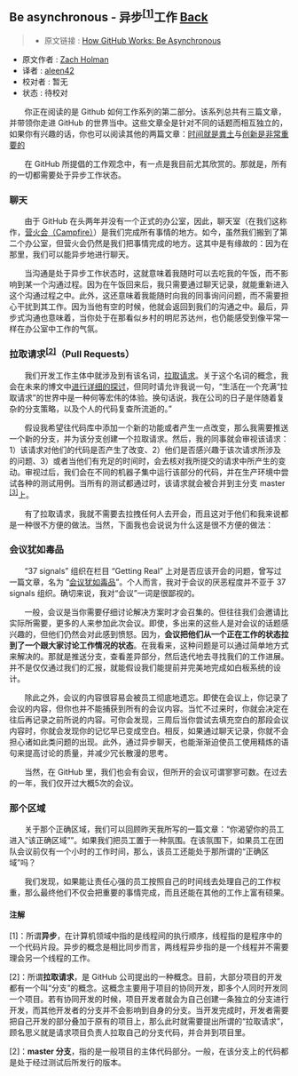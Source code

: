 ## Be asynchronous - 异步<sup>[[1]](#comment1)</sup>工作 [**Back**](./../translation.md)

> * 原文链接 : [How GitHub Works: Be Asynchronous](https://zachholman.com/posts/how-github-works-asynchronous/)
* 原文作者 : [Zach Holman](https://zachholman.com/)
* 译者 : [aleen42](https://github.com/aleen42) 
* 校对者 : 暂无
* 状态 : 待校对

&nbsp; &nbsp; &nbsp; &nbsp;你正在阅读的是 Github 如何工作系列的第二部分。该系列总共有三篇文章，并带领你走进 GitHub 的世界当中。这些文章全是针对不同的话题而相互独立的，如果你有兴趣的话，你也可以阅读其他的两篇文章：[时间就是粪土](./../hours_are_bullshit/hours_are_bullshit.md)与[创新是非常重要的](./../creativity_is_important/creativity_is_important.md)

&nbsp; &nbsp; &nbsp; &nbsp;在 GitHub 所提倡的工作观念中，有一点是我目前尤其欣赏的。那就是，所有的一切都需要处于异步工作状态。

### 聊天

&nbsp; &nbsp; &nbsp; &nbsp;由于 GitHub 在头两年并没有一个正式的办公室，因此，聊天室（在我们这称作，[营火会（Campfire）](http://campfirenow.com/)）是我们完成所有事情的地方。如今，虽然我们搬到了第二个办公室，但营火会仍然是我们把事情完成的地方。这其中是有缘故的：因为在那里，我们可以能异步地进行聊天。

&nbsp; &nbsp; &nbsp; &nbsp;当沟通是处于异步工作状态时，这就意味着我随时可以去吃我的午饭，而不影响到某一个沟通过程。因为在午饭回来后，我只需要通过聊天记录，就能重新进入这个沟通过程之中。此外，这还意味着我能随时向我的同事询问问题，而不需要担心干扰到其工作。因为当他有空的时候，他就会返回到我们的沟通之中。最后，异步式沟通也意味着，当你处于在那看似乡村的明尼苏达州，也仍能感受到像平常一样在办公室中工作的气氛。

### 拉取请求<sup>[[2]](#comment2)</sup>（Pull Requests）

&nbsp; &nbsp; &nbsp; &nbsp;我们开发工作主体中就涉及到有该名词，[拉取请求](https://github.com/features/projects/codereview#codereview_bucket)。关于这个名词的概念，我会在未来的博文中[进行详细的探讨](http://zachholman.com/talks)，但同时请允许我说一句，“生活在一个充满“拉取请求”的世界中是一种何等宏伟的体验。换句话说，我在公司的日子是伴随着复杂的分支策略，以及个人的代码复查所流逝的。”

&nbsp; &nbsp; &nbsp; &nbsp;假设我希望往代码库中添加一个新的功能或者产生一点改变，那么我需要推送一个新的分支，并为该分支创建一个拉取请求。然后，我的同事就会审视该请求：1）该请求对他们的代码是否产生了改变、2）他们是否感兴趣于该次请求所涉及的问题、3）或者当他们有充足的时间时，会去核对我所提交的请求中所产生的变动。审视过后，我们会在不同的机器子集中运行该部分的代码，并在生产环境中尝试各种的测试用例。当所有的测试都通过时，该请求就会被合并到主分支 master <sup>[[3]](#comment3)</sup>上。

&nbsp; &nbsp; &nbsp; &nbsp;有了拉取请求，我就不需要去拉拽任何人去开会，而且这对于他们和我来说都是一种很不方便的做法。当然，下面我也会说说为什么这是很不方便的做法：

### 会议犹如毒品

&nbsp; &nbsp; &nbsp; &nbsp;“37 signals” 组织在栏目 “Getting Real” 上对是否应该开会的问题，曾写过一篇文章，名为 “[会议犹如毒品](http://gettingreal.37signals.com/ch07_Meetings_Are_Toxic.php)”。个人而言，我对于会议的厌恶程度并不亚于 37 signals 组织。确切来说，我对“会议”一词是很鄙视的。

&nbsp; &nbsp; &nbsp; &nbsp;一般，会议是当你需要仔细讨论解决方案时才会召集的。但往往我们会邀请比实际所需要，更多的人来参加此次会议。即使，多出来的这些人是对会议的话题感兴趣的，但他们仍然会对此感到愤怒。因为，**会议把他们从一个正在工作的状态拉到了一个跟大家讨论工作情况的状态**。在我看来，这种问题是可以通过简单地方式来解决的。那就是推送分支，查看差异部分，然后迭代地去寻找我们的工作进展。并不是仅仅通过我们的汇报，就能假设我们能提前并完美地完成如白板系统的设计。

&nbsp; &nbsp; &nbsp; &nbsp;除此之外，会议的内容很容易会被员工彻底地遗忘。即使在会议上，你记录了会议的内容，但你也并不能捕获到所有的会议内容。当忙不过来时，你就会决定在往后再记录之前所说的内容。可你会发现，三周后当你尝试去填充空白的那段会议内容时，你就会发现你的记忆早已变成空白。相反，如果通过聊天记录，你就不会担心诸如此类问题的出现。此外，通过异步聊天，也能渐渐迫使员工使用精炼的语句来提高讨论的质量，并减少冗长散漫的思考。

&nbsp; &nbsp; &nbsp; &nbsp;当然，在 GitHub 里，我们也会有会议，但所开的会议可谓寥寥可数。在过去的一年，我们仅开过大概5次的会议。

### 那个区域

&nbsp; &nbsp; &nbsp; &nbsp;关于那个正确区域，我们可以回顾昨天我所写的一篇文章：“你渴望你的员工进入”该正确区域””。如果我们把员工置于一种氛围。在该氛围下，如果员工在团队会议前仅有一个小时的工作时间，那么，该员工还能处于那所谓的“正确区域”吗？

&nbsp; &nbsp; &nbsp; &nbsp;我们发现，如果能让责任心强的员工按照自己的时间线去处理自己的工作权重，那么最终他们不仅会把重要的事情完成，而且还能在其他的工作上富有硕果。

#### 注解

<p id="comment1">[1]：所谓<strong>异步</strong>，在计算机领域中指的是线程间的执行顺序，线程指的是程序中的一个代码片段。异步的概念是相比同步而言，两线程异步指的是一个线程并不需要理会另一个线程的工作。</p>
<p id="comment2">[2]：所谓<strong>拉取请求</strong>，是 GitHub 公司提出的一种概念。目前，大部分项目的开发都有一个叫“分支”的概念。这概念主要用于项目的协同开发，即多个人同时开发同一个项目。若有协同开发的时候，项目开发者就会为自己创建一条独立的分支进行开发，而其他开发者的分支并不会影响到自身的分支。当开发完成时，开发者需要把自己开发的部分叠加于原有的项目上，那么此时就需要提出所谓的“拉取请求”，顾名思义就是请求项目负责人拉取自己的分支代码，并合并到项目里。</p>
<p id="comment3">[2]：<strong>master 分支</strong>，指的是一般项目的主体代码部分。一般，在该分支上的代码都是处于经过测试后所发行的版本。</p>